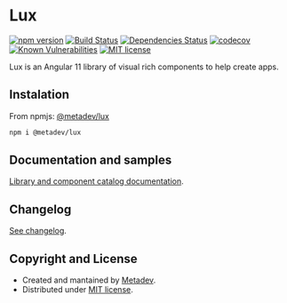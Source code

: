 # Lux

[![npm version](https://badge.fury.io/js/%40metadev%2Flux.svg)](https://badge.fury.io/js/%40metadev%2Flux)
[![Build Status](https://travis-ci.com/metadevpro/lux.svg?branch=devel)](https://travis-ci.com/metadevpro/lux)
[![Dependencies Status](https://david-dm.org/metadevpro/lux/status.svg)](https://david-dm.org/metadevpro/lux)
[![codecov](https://codecov.io/gh/metadevpro/lux/branch/devel/graph/badge.svg)](https://codecov.io/gh/metadevpro/lux)
[![Known Vulnerabilities](https://snyk.io//test/github/metadevpro/lux/badge.svg?targetFile=projects/lux/package.json)](https://snyk.io//test/github/metadevpro/lux?targetFile=projects/lux/package.json)
[![MIT license](http://img.shields.io/badge/license-MIT-brightgreen.svg)](http://opensource.org/licenses/MIT)

Lux is an Angular 11 library of visual rich components to help create apps.

## Instalation

From npmjs: [@metadev/lux](https://www.npmjs.com/package/@metadev/lux)

```bash
npm i @metadev/lux
```

## Documentation and samples

[Library and component catalog documentation](https://metadev-lux.herokuapp.com).

## Changelog

[See changelog](changelog.md).

## Copyright and License

- Created and mantained by [Metadev](https://metadev.pro).
- Distributed under [MIT license](LICENSE).
